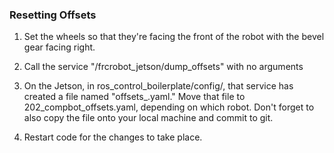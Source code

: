 ###  Resetting Offsets ### 

1. Set the wheels so that they're facing the front of the robot with the bevel gear facing right. 

2. Call the service "/frcrobot_jetson/dump_offsets" with no arguments

3. On the Jetson, in ros_control_boilerplate/config/, that service has created a file named "offsets_<unix timestamp>.yaml." Move that file to 202_compbot_offsets.yaml, depending on which robot. Don't forget to also copy the file onto your local machine and commit to git.

4. Restart code for the changes to take place.